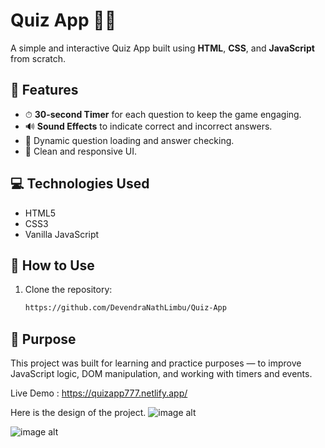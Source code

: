 # Quiz App 🧠🎯

A simple and interactive Quiz App built using **HTML**, **CSS**, and **JavaScript** from scratch.

## 🚀 Features

- ⏱ **30-second Timer** for each question to keep the game engaging.
- 🔊 **Sound Effects** to indicate correct and incorrect answers.
- 🧩 Dynamic question loading and answer checking.
- 🎨 Clean and responsive UI.

## 💻 Technologies Used

- HTML5
- CSS3
- Vanilla JavaScript

## 📂 How to Use

1. Clone the repository:
   ```bash
   https://github.com/DevendraNathLimbu/Quiz-App
   
## 🎯 Purpose
This project was built for learning and practice purposes — to improve JavaScript logic, DOM manipulation, and working with timers and events.
  
  Live Demo : https://quizapp777.netlify.app/

  Here is the design of the project.
![image alt](https://github.com/DevendraNathLimbu/Quiz-App/blob/9033ebc78f18f2c57f8c7ada543a990c2312fdcf/quiz_home.png)


![image alt](https://github.com/DevendraNathLimbu/Quiz-App/blob/aa49c7a64036fdd7117d775bb17947d294727f1c/quiz_qna.png)

